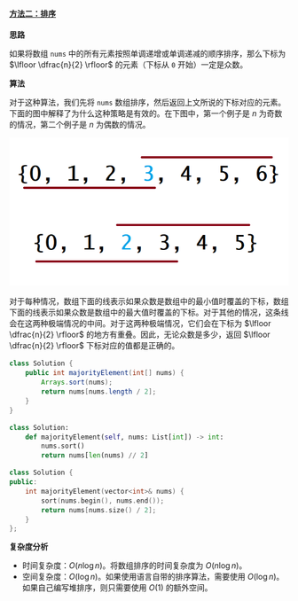 ﻿#### [方法二：排序](https://leetcode.cn/problems/majority-element/solution/duo-shu-yuan-su-by-leetcode-solution//#方法二：排序)

**思路**

如果将数组 `nums` 中的所有元素按照单调递增或单调递减的顺序排序，那么下标为 $\lfloor \dfrac{n}{2} \rfloor$ 的元素（下标从 `0` 开始）一定是众数。

**算法**

对于这种算法，我们先将 `nums` 数组排序，然后返回上文所说的下标对应的元素。下面的图中解释了为什么这种策略是有效的。在下图中，第一个例子是 $n$ 为奇数的情况，第二个例子是 $n$ 为偶数的情况。

![](./assets/img/Solution0169_3_01.png)

对于每种情况，数组下面的线表示如果众数是数组中的最小值时覆盖的下标，数组下面的线表示如果众数是数组中的最大值时覆盖的下标。对于其他的情况，这条线会在这两种极端情况的中间。对于这两种极端情况，它们会在下标为 $\lfloor \dfrac{n}{2} \rfloor$ 的地方有重叠。因此，无论众数是多少，返回 $\lfloor \dfrac{n}{2} \rfloor$ 下标对应的值都是正确的。

```java
class Solution {
    public int majorityElement(int[] nums) {
        Arrays.sort(nums);
        return nums[nums.length / 2];
    }
}
```

```python
class Solution:
    def majorityElement(self, nums: List[int]) -> int:
        nums.sort()
        return nums[len(nums) // 2]
```

```cpp
class Solution {
public:
    int majorityElement(vector<int>& nums) {
        sort(nums.begin(), nums.end());
        return nums[nums.size() / 2];
    }
};
```

**复杂度分析**

-   时间复杂度：$O(n\log n)$。将数组排序的时间复杂度为 $O(n\log n)$。
-   空间复杂度：$O(\log ⁡n)$。如果使用语言自带的排序算法，需要使用 $O(\log n)$。如果自己编写堆排序，则只需要使用 $O(1)$ 的额外空间。
